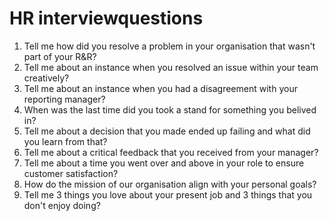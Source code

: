 # HR interviewquestions   
1. Tell me how did you resolve a problem in your organisation that wasn't part of your R&R?
2. Tell me about an instance when you resolved an issue within your team creatively?
3. Tell me about an instance when you had a disagreement with your reporting manager?
4. When was the last time did you took a stand for something you belived in?
5. Tell me about a decision that you made ended up failing and what did you learn from that?
6. Tell me about a critical feedback that you received from your manager? 
7. Tell me about a time you went over and above in your role to ensure customer satisfaction?
8. How do the mission of our organisation align with your personal goals?
9. Tell me 3 things you love about your present job and 3 things that you don't enjoy doing?
